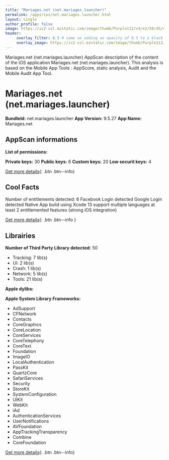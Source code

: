 ```yaml
---
title: "Mariages.net (net.mariages.launcher)"
permalink: /apps/ios/net.mariages.launcher.html
layout: single
author_profile: false
image: https://is2-ssl.mzstatic.com/image/thumb/Purple112/v4/e2/58/d5/e258d5ad-6305-1df7-c8c1-8f31fdf9c6c7/AppIcon_FR-1x_U007emarketing-0-7-0-sRGB-85-220.png/512x512bb.jpg
header: 
     overlay_filter: 0.5 # same as adding an opacity of 0.5 to a black background
     overlay_image: https://is2-ssl.mzstatic.com/image/thumb/Purple112/v4/e2/58/d5/e258d5ad-6305-1df7-c8c1-8f31fdf9c6c7/AppIcon_FR-1x_U007emarketing-0-7-0-sRGB-85-220.png/512x512bb.jpg
---
```

Mariages.net (net.mariages.launcher) AppScan description of the content of the iOS application Mariages.net (net.mariages.launcher). This analysis is based on the Mobile App Tools : AppScore, static analysis, Audit and the Mobile Audit App Tool.

# Mariages.net (net.mariages.launcher)

**BundleId:** net.mariages.launcher
**App Version:** 9.5.27
**App Name:** Mariages.net


## AppScan informations 

**List of permissions:** 
  
  
**Private keys:** 30
**Public keys:** 6
**Custom keys:** 20
**Low securit keys:** 4
  
[Get more details](/pricing.html){: .btn .btn--info}

## Cool Facts

Number of entitlements detected: 6
Facebook Login detected
Google Login detected
Native App
build using Xcode 13
support multiple languages
at least 2 entitlemented features (strong iOS integration)
  
[Get more details](/pricing.html){: .btn .btn--info }

## Librairies 
**Number of Third Party Library detected:** 50
- Tracking: 7 lib(s)
- UI: 2 lib(s)
- Crash: 1 lib(s)
- Network: 5 lib(s)
- Tools: 21 lib(s)


**Apple dylibs:**


**Apple System Library Frameworks:**
- AdSupport
- CFNetwork
- Contacts
- CoreGraphics
- CoreLocation
- CoreServices
- CoreTelephony
- CoreText
- Foundation
- ImageIO
- LocalAuthentication
- PassKit
- QuartzCore
- SafariServices
- Security
- StoreKit
- SystemConfiguration
- UIKit
- WebKit
- iAd
- AuthenticationServices
- UserNotifications
- AVFoundation
- AppTrackingTransparency
- Combine
- CoreFoundation


  
[Get more details](/pricing.html){: .btn .btn--info}

